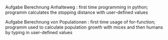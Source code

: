 Aufgabe Berechnung Anhalteweg : first time programming in python; programm calculates the stopping distance with user-defined values

Aufgabe Berechnung von Populationen : first time usage of for-function; programm used to calculate population growth with mices and then humans by typing in user-defined values
